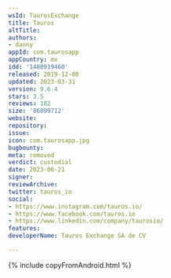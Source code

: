 ```yaml
---
wsId: TaurosExchange
title: Tauros
altTitle: 
authors:
- danny
appId: com.taurosapp
appCountry: mx
idd: '1480919460'
released: 2019-12-08
updated: 2023-03-31
version: 9.6.4
stars: 3.5
reviews: 182
size: '86899712'
website: 
repository: 
issue: 
icon: com.taurosapp.jpg
bugbounty: 
meta: removed
verdict: custodial
date: 2023-06-21
signer: 
reviewArchive: 
twitter: tauros_io
social:
- https://www.instagram.com/tauros.io/
- https://www.facebook.com/tauros.io
- https://www.linkedin.com/company/taurosio/
features: 
developerName: Tauros Exchange SA de CV

---
```


{% include copyFromAndroid.html %}